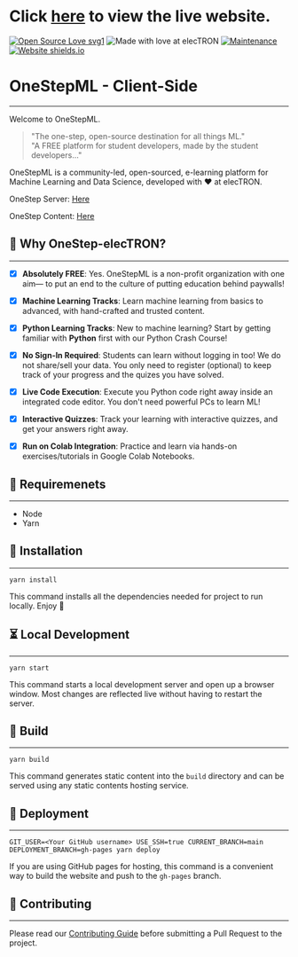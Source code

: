 # Click [here](https://onestep-electron.github.io/) to view the live website.
[![Open Source Love svg1](https://badges.frapsoft.com/os/v1/open-source.svg?v=103)](https://github.com/ellerbrock/open-source-badges/)    ![Made with love at elecTRON](https://img.shields.io/badge/Made%20with%20%E2%99%A5%20at-elecTRON-red)   [![Maintenance](https://img.shields.io/badge/MAINTAINED%3F-YES-green.svg)](https://GitHub.com/Naereen/StrapDown.js/graphs/commit-activity)    [![Website shields.io](https://img.shields.io/website-up-down-green-red/http/shields.io.svg)](http://shields.io/) 

# OneStepML - Client-Side
---

Welcome to OneStepML. 
> "The one-step, open-source destination for all things ML."</br>
> "A FREE platform for student developers, made by the student developers..."

OneStepML is a community-led, open-sourced, e-learning platform for Machine Learning and Data Science, developed with :heart: at elecTRON. 

OneStep Server: [Here](https://github.com/OneStep-elecTRON/onestep-electron-server)

OneStep Content: [Here](https://github.com/OneStep-elecTRON/onestep-electron-content)

## 🧐 Why OneStep-elecTRON?
---

- [x] **Absolutely FREE**: Yes. OneStepML is a non-profit organization with one aim— to put an end to the culture of putting education behind paywalls! 
- [x] **Machine Learning Tracks**: Learn machine learning from basics to advanced, with hand-crafted and trusted content.
- [x] **Python Learning Tracks**: New to machine learning? Start by getting familiar with __Python__ first with our Python Crash Course!

- [x] **No Sign-In Required**: Students can learn without logging in too! We do not share/sell your data. You only need to register (optional) to keep track of your progress and the quizes you have solved. 
- [x] **Live Code Execution**: Execute you Python code right away inside an integrated code editor. You don't need powerful PCs to learn ML!
- [x] **Interactive Quizzes**: Track your learning with interactive quizzes, and get your answers right away.
- [x] **Run on Colab Integration**: Practice and learn via hands-on exercises/tutorials in Google Colab Notebooks.

## 🎉 Requiremenets
---

- Node
- Yarn

## 🧠 Installation
---

```console
yarn install
```
This command installs all the dependencies needed for project to run locally. Enjoy 🎉

## ⏳ Local Development
---

```console
yarn start
```

This command starts a local development server and open up a browser window. Most changes are reflected live without having to restart the server.

## 👾 Build
---

```console
yarn build
```

This command generates static content into the `build` directory and can be served using any static contents hosting service.

## 🤖 Deployment
---

```console
GIT_USER=<Your GitHub username> USE_SSH=true CURRENT_BRANCH=main DEPLOYMENT_BRANCH=gh-pages yarn deploy
```

If you are using GitHub pages for hosting, this command is a convenient way to build the website and push to the `gh-pages` branch.

## 🙈 Contributing
---

Please read our [Contributing Guide](./CONTRIBUTING.md) before submitting a Pull Request to the project.
